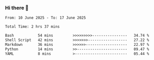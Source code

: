 ### Hi there 👋

<!--
**ututono/ututono** is a ✨ _special_ ✨ repository because its `README.md` (this file) appears on your GitHub profile.

Here are some ideas to get you started:

- 🔭 I’m currently working on ...
- 🌱 I’m currently learning ...
- 👯 I’m looking to collaborate on ...
- 🤔 I’m looking for help with ...
- 💬 Ask me about ...
- 📫 How to reach me: ...
- 😄 Pronouns: ...
- ⚡ Fun fact: ...
-->



<!--START_SECTION:waka-->

```txt
From: 10 June 2025 - To: 17 June 2025

Total Time: 2 hrs 37 mins

Bash           54 mins         >>>>>>>>>----------------   34.74 %
Shell Script   42 mins         >>>>>>>------------------   27.22 %
Markdown       36 mins         >>>>>>-------------------   22.97 %
Python         14 mins         >>-----------------------   09.47 %
YAML           8 mins          >------------------------   05.44 %
```

<!--END_SECTION:waka-->
